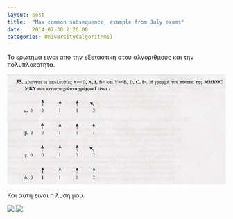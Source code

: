 ```yaml
---
layout: post
title:  "Max common subsequence, example from July exams"
date:   2014-07-30 2:26:00
categories: University(algorithms)
---
```



Το ερωτημα ειναι απο την εξεταστικη στου αλγοριθμους και την πολυπλοκοτητα.

<img src="/images/sxolh_algorithms_mcs_question.png">

Και αυτη ειναι η λυση μου.

<img src="/images/sxolh_algortihms_mcs_1.jpg">

<img src="/images/sxolh_algortihms_mcs_2.jpg">

